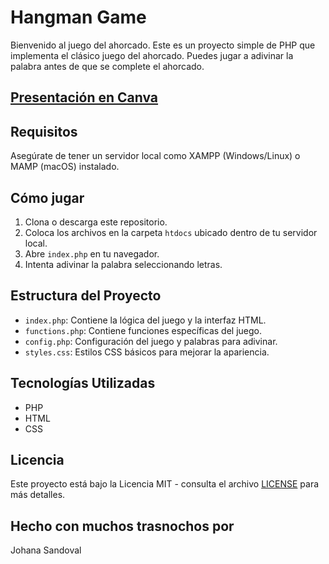# Hangman Game

Bienvenido al juego del ahorcado. Este es un proyecto simple de PHP que implementa el clásico juego del ahorcado. Puedes jugar a adivinar la palabra antes de que se complete el ahorcado.

## [Presentación en Canva](https://n9.cl/hangmangame)

## Requisitos

Asegúrate de tener un servidor local como XAMPP (Windows/Linux) o MAMP (macOS) instalado.

## Cómo jugar

1. Clona o descarga este repositorio.
2. Coloca los archivos en la carpeta `htdocs` ubicado dentro de tu servidor local.
3. Abre `index.php` en tu navegador.
4. Intenta adivinar la palabra seleccionando letras.

## Estructura del Proyecto

- `index.php`: Contiene la lógica del juego y la interfaz HTML.
- `functions.php`: Contiene funciones específicas del juego.
- `config.php`: Configuración del juego y palabras para adivinar.
- `styles.css`: Estilos CSS básicos para mejorar la apariencia.

## Tecnologías Utilizadas

- PHP
- HTML
- CSS

## Licencia

Este proyecto está bajo la Licencia MIT - consulta el archivo [LICENSE](LICENSE) para más detalles.

## Hecho con muchos trasnochos por

Johana Sandoval